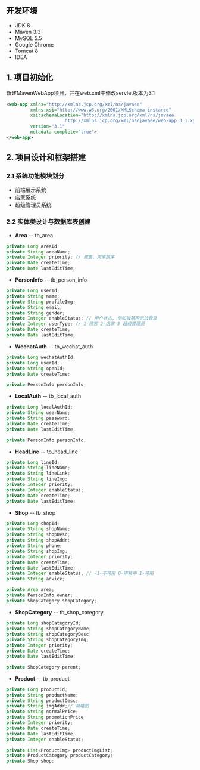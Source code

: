 ## 开发环境

- JDK 8
- Maven 3.3
- MySQL 5.5
- Google Chrome
- Tomcat 8
- IDEA

## 1. 项目初始化

新建MavenWebApp项目，并在web.xml中修改servlet版本为3.1

```xml
<web-app xmlns="http://xmlns.jcp.org/xml/ns/javaee"
         xmlns:xsi="http://www.w3.org/2001/XMLSchema-instance"
         xsi:schemaLocation="http://xmlns.jcp.org/xml/ns/javaee
                      http://xmlns.jcp.org/xml/ns/javaee/web-app_3_1.xsd"
         version="3.1"
         metadata-complete="true">
</web-app>
```

## 2. 项目设计和框架搭建

### 2.1 系统功能模块划分

* 前端展示系统
* 店家系统
* 超级管理员系统

### 2.2 实体类设计与数据库表创建

* **Area** -- tb_area

```java
private Long areaId;
private String areaName;
private Integer priority; // 权重，用来排序
private Date createTime;
private Date lastEditTime;
```

* **PersonInfo** -- tb_person_info

```java
private Long userId;
private String name;
private String profileImg;
private String email;
private String gender;
private Integer enableStatus; // 用户状态, 例如被禁用无法登录
private Integer userType; // 1-顾客 2-店家 3-超级管理员
private Date createTime;
private Date lastEditTime;
```

* **WechatAuth** -- tb_wechat_auth

```java
private Long wechatAuthId;
private Long userId;
private String openId;
private Date createTime;

private PersonInfo personInfo;
```

* **LocalAuth** -- tb_local_auth

```java
private Long localAuthId;
private String userName;
private String password;
private Date createTime;
private Date lastEditTime;

private PersonInfo personInfo;
```

* **HeadLine** -- tb_head_line

```java
private Long lineId;
private String lineName;
private String lineLink;
private String lineImg;
private Integer priority;
private Integer enableStatus;
private Date createTime;
private Date lastEditTime;
```

* **Shop** -- tb_shop

```java
private Long shopId;
private String shopName;
private String shopDesc;
private String shopAddr;
private String phone;
private String shopImg;
private Integer priority;
private Date createTime;
private Date lastEditTime;
private Integer enableStatus; // -1-不可用 0-审核中 1-可用
private String advice;

private Area area;
private PersonInfo owner;
private ShopCategory shopCategory;
```

* **ShopCategory** -- tb_shop_category

```java
private Long shopCategoryId;
private String shopCategoryName;
private String shopCategoryDesc;
private String shopCategoryImg;
private Integer priority;
private Date createTime;
private Date lastEditTime;

private ShopCategory parent;
```

* **Product** -- tb_product

```java
private Long productId;
private String productName;
private String productDesc;
private String imgAddr;// 简略图
private String normalPrice;
private String promotionPrice;
private Integer priority;
private Date createTime;
private Date lastEditTime;
private Integer enableStatus;

private List<ProductImg> productImgList;
private ProductCategory productCategory;
private Shop shop;
```

